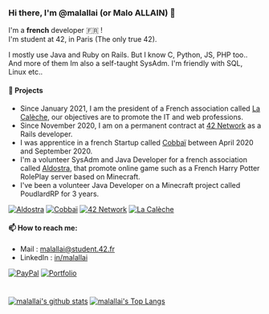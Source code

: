 ### Hi there, I'm @malallai (or Malo ALLAIN) 👋

I'm a **french** developer :fr: !  
I'm student at 42, in Paris (The only true 42).

I mostly use Java and Ruby on Rails. But I know C, Python, JS, PHP too.. And more of them
Im also a self-taught SysAdm. I'm friendly with SQL, Linux etc..

#### 🔭 Projects
- Since January 2021, I am the president of a French association called [La Calèche](https://lacaleche.cc), our objectives are to promote the IT and web professions.
- Since November 2020, I am on a permanent contract at [42 Network](https://www.42.fr/42-network/) as a Rails developer.
- I was apprentice in a french Startup called [Cobbaï](https://cobbai.com) between April 2020 and September 2020.
- I'm a volunteer SysAdm and Java Developer for a french association called [Aldostra](https://aldostra.fr), that promote online game such as a French Harry Potter RolePlay server based on Minecraft.
- I've been a volunteer Java Developer on a Minecraft project called PoudlardRP for 3 years.

[![Aldostra](https://img.shields.io/badge/Aldostra-✨-blue.svg?style=for-the-badge)](https://aldostra.fr)
[![Cobbaï](https://img.shields.io/badge/Cobbaï-🐹-orange.svg?style=for-the-badge)](https://cobbai.com)
[![42 Network](https://img.shields.io/badge/42%20Network-%F0%9F%92%BB-lightgrey.svg?style=for-the-badge)](https://42.fr)
[![La Calèche](https://img.shields.io/badge/La%20Cal%C3%A8che-%F0%9F%90%8E-white.svg?style=for-the-badge)](https://lacaleche.cc)

#### 📫 How to reach me:
- Mail : malallai@student.42.fr
- LinkedIn : [in/malallai](https://linkedin.com/in/malallai)

[![PayPal](https://img.shields.io/badge/Donate-💵-yellow.svg?style=for-the-badge)](https://www.paypal.com/mentor6561)
[![Portfolio](https://img.shields.io/badge/Website-%F0%9F%93%93-lightgrey.svg?style=for-the-badge)](https://malallai.fr)

# 

[![malallai's github stats](https://github-readme-stats.vercel.app/api?username=malallai&show_icons=true&title_color=fff&icon_color=79ff97&text_color=9f9f9f&bg_color=151515)](https://github.com/malallai/)
[![malallai's Top Langs](https://github-readme-stats.vercel.app/api/top-langs/?username=malallai&layout=compact&title_color=fff&icon_color=79ff97&text_color=9f9f9f&bg_color=151515)](https://github.com/malallai/)

<!--
**malallai/malallai** is a ✨ _special_ ✨ repository because its `README.md` (this file) appears on your GitHub profile.

Here are some ideas to get you started:

- 🔭 I’m currently working on ...
- 🌱 I’m currently learning ...
- 👯 I’m looking to collaborate on ...
- 🤔 I’m looking for help with ...
- 💬 Ask me about ...
- 📫 How to reach me: ...
- 😄 Pronouns: ...
- ⚡ Fun fact: ...
-->
